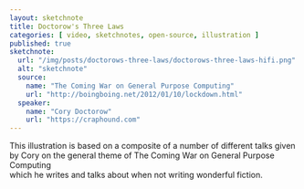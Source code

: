 ```yaml
---
layout: sketchnote
title: Doctorow's Three Laws
categories: [ video, sketchnotes, open-source, illustration ]
published: true
sketchnote:
  url: "/img/posts/doctorows-three-laws/doctorows-three-laws-hifi.png"
  alt: "sketchnote"
  source:
    name: "The Coming War on General Purpose Computing"
    url: "http://boingboing.net/2012/01/10/lockdown.html"
  speaker:
    name: "Cory Doctorow"
    url: "https://craphound.com"
---
```


This illustration is based on a composite of a number of different talks 
given by Cory on the general theme of The Coming War on General Purpose Computing  
which he writes and talks about when not writing wonderful fiction.

